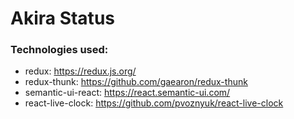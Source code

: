 # Akira Status

### Technologies used:
* redux: https://redux.js.org/
* redux-thunk: https://github.com/gaearon/redux-thunk
* semantic-ui-react: https://react.semantic-ui.com/
* react-live-clock: https://github.com/pvoznyuk/react-live-clock

